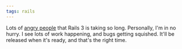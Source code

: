 ```yaml
---
tags: rails
---
```


Lots of [angry people](http://groups.google.com/group/rubyonrails-talk/browse_thread/thread/622328f03ae1f3f5) that Rails 3 is taking so long. Personally, I'm in no hurry. I see lots of work happening, and bugs getting squished. It'll be released when it's ready, and that's the right time.
